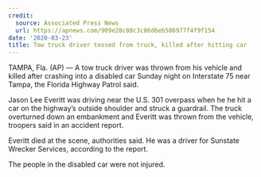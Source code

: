 ```yaml
---
credit:
  source: Associated Press News
  url: https://apnews.com/909e28c08c3c86d6eb586977f4f9f154
date: '2020-03-23'
title: Tow truck driver tossed from truck, killed after hitting car
---
```

TAMPA, Fla. (AP) — A tow truck driver was thrown from his vehicle and killed after crashing into a disabled car Sunday night on Interstate 75 near Tampa, the Florida Highway Patrol said.

Jason Lee Everitt was driving near the U.S. 301 overpass when he he hit a car on the highway’s outside shoulder and struck a guardrail. The truck overturned down an embankment and Everitt was thrown from the vehicle, troopers said in an accident report.

Everitt died at the scene, authorities said. He was a driver for Sunstate Wrecker Services, according to the report.

The people in the disabled car were not injured.
